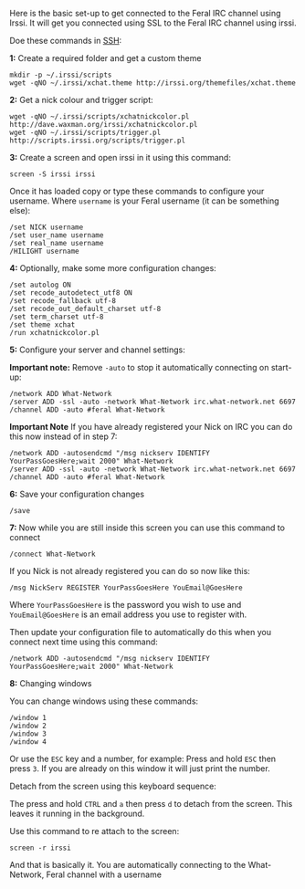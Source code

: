 
Here is the basic set-up to get connected to the Feral IRC channel using Irssi. It will get you connected using SSL to the Feral IRC channel using irssi.

Doe these commands in [SSH](https://www.feralhosting.com/faq/view?question=12):

**1:** Create a required folder and get a custom theme

~~~
mkdir -p ~/.irssi/scripts
wget -qNO ~/.irssi/xchat.theme http://irssi.org/themefiles/xchat.theme
~~~

**2:** Get a nick colour and trigger script:

~~~
wget -qNO ~/.irssi/scripts/xchatnickcolor.pl http://dave.waxman.org/irssi/xchatnickcolor.pl
wget -qNO ~/.irssi/scripts/trigger.pl http://scripts.irssi.org/scripts/trigger.pl
~~~

**3:** Create a screen and open irssi in it using this command:

~~~
screen -S irssi irssi
~~~

Once it has loaded copy or type these commands to configure your username. Where `username` is your Feral username (it can be something else):

~~~
/set NICK username
/set user_name username
/set real_name username
/HILIGHT username
~~~

**4:** Optionally, make some more configuration changes:

~~~
/set autolog ON
/set recode_autodetect_utf8 ON
/set recode_fallback utf-8
/set recode_out_default_charset utf-8
/set term_charset utf-8
/set theme xchat
/run xchatnickcolor.pl
~~~

**5:** Configure your server and channel settings:

**Important note:** Remove `-auto` to stop it automatically connecting on start-up:

~~~
/network ADD What-Network
/server ADD -ssl -auto -network What-Network irc.what-network.net 6697
/channel ADD -auto #feral What-Network
~~~

**Important Note** If you have already registered your Nick on IRC you can do this now instead of in step 7:

~~~
/network ADD -autosendcmd "/msg nickserv IDENTIFY YourPassGoesHere;wait 2000" What-Network
/server ADD -ssl -auto -network What-Network irc.what-network.net 6697
/channel ADD -auto #feral What-Network
~~~

**6:** Save your configuration changes

~~~
/save
~~~

**7:** Now while you are still inside this screen you can use this command to connect

~~~
/connect What-Network
~~~

If you Nick is not already registered you can do so now like this:

~~~
/msg NickServ REGISTER YourPassGoesHere YouEmail@GoesHere
~~~

Where `YourPassGoesHere` is the password you wish to use and `YouEmail@GoesHere` is an email address you use to register with.

Then update your configuration file to automatically do this when you connect next time using this command:

~~~
/network ADD -autosendcmd "/msg nickserv IDENTIFY YourPassGoesHere;wait 2000" What-Network
~~~

**8:** Changing windows

You can change windows using these commands:

~~~
/window 1
/window 2
/window 3
/window 4
~~~

Or use the `ESC` key and a number, for example: Press and hold `ESC` then press `3`. If you are already on this window it will just print the number.

Detach from the screen using this keyboard sequence:

The press and hold `CTRL` and `a` then press `d` to detach from the screen. This leaves it running in the background.

Use this command to re attach to the screen:

~~~
screen -r irssi
~~~

And that is basically it. You are automatically connecting to the What-Network, Feral channel with a username



